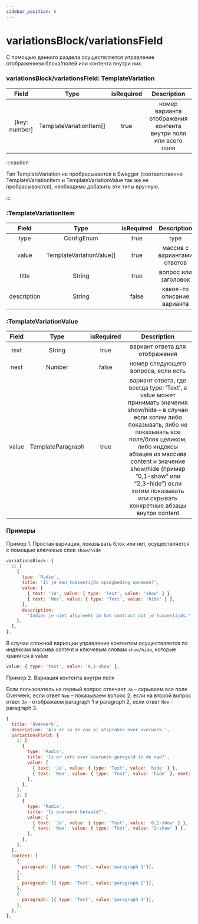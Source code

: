 ```yaml
---
sidebar_position: 6
---
```


# variationsBlock/variationsField

С помощью данного раздела осуществляется управление отображением блока/полей или контента внутри них.

### variationsBlock/variationsField: TemplateVariation

|     Field     |          Type           | isRequired |                          Description                           |
| :-----------: | :---------------------: | :--------: | :------------------------------------------------------------: |
| [key: number] | TemplateVariationItem[] |    true    | номер варианта отображения контента внутри поля или всего поля |

:::caution

Тип TemplateVariation не пробрасывается в Swagger (соответственно TemplateVariationItem и TemplateVariationValue так же не пробрасываются), необходимо добавить эти типы вручную.

:::

### :TemplateVariationItem

|    Field    |           Type           | isRequired |         Description         |
| :---------: | :----------------------: | :--------: | :-------------------------: |
|    type     |        ConfigEnum        |    true    |            type             |
|    value    | TemplateVariationValue[] |    true    | массив с вариантами ответов |
|    title    |          String          |    true    |    вопрос или заголовок     |
| description |          String          |   false    | какое-то описание варианта  |

### :TemplateVariationValue

| Field |       Type        | isRequired |                                                                                                                                                               Description                                                                                                                                                                |
| :---: | :---------------: | :--------: | :--------------------------------------------------------------------------------------------------------------------------------------------------------------------------------------------------------------------------------------------------------------------------------------------------------------------------------------: |
| text  |      String       |    true    |                                                                                                                                                      вариант ответа для отображения                                                                                                                                                      |
| next  |      Number       |   false    |                                                                                                                                                   номер следующего вопроса, если есть                                                                                                                                                    |
| value | TemplateParagraph |    true    | вариант ответа, где всегда type: ‘Text’, а value может принимать значения show/hide – в случаи если хотим либо показывать, либо не показывать все поле/блок целиком, либо индексы абзацев из массива content и значение show/hide (пример “0,1-show” или “2,3-hide”) если хотим показывать или скрывать конкретные абзацы внутри content |

### Примеры

Пример 1. Простая вариация, показывать блок или нет, осуществляется с помощью ключевых слов `show/hide`

```js
variationsBlock: {
  1: [
    {
      type: 'Radio',
      title: 'Il je een tussentijds opzegbeding opnemen?',
      value: [
        { text: 'Ja', value: { type: 'Text', value: 'show' } },
        { text: 'Nee', value: { type: 'Text', value: 'hide' } },
      ],
      description:
        'Indien je niet afspreekt in het contract dat je tussentijds.',
    },
  ],
},
```

В случаи сложной вариации управление контентом осуществляется по индексам массива content и ключевым словам `show/hide`, которые хранятся в value

```js
value: { type: 'text', value: '0,1-show' },
```

Пример 2. Вариация контента внутри поля

Если пользователь на первый вопрос отвечает `Ja` – скрываем все поле Overwerk, если ответ `Nee` – показываем вопрос 2, если на второй вопрос ответ `Ja` - отображаем paragraph 1 и paragraph 2, если ответ `Nee` - paragraph 3.

```js
{
  title: 'Overwerk',
  description: 'Als er in de cao al afspraken over overwerk.',
  variationsField: {
    1: [
      {
        type: 'Radio',
        title: 'Is er iets over overwerk geregeld in de cao?',
        value: [
          { text: 'Ja', value: { type: 'Text', value: 'hide' } },
          { text: 'Nee', value: { type: 'Text', value: 'hide' }, next: 2 },
        ],
      },
    ],
    2: [
      {
        type: 'Radio',
        title: 'Is overwerk betaald?',
        value: [
          { text: 'Ja', value: { type: 'Text', value: '0,1-show' } },
          { text: 'Nee', value: { type: 'Text', value: '2-show' } },
        ],
      },
    ],
  },
  content: [
    {
      paragraph: [{ type: 'Text', value:'paragraph 1'}],
    },
    {
      paragraph: [{ type: 'Text', value:'paragraph 2'}],
    },
    {
      paragraph: [{ type: 'Text', value:'paragraph 3'}],
    },
  ],
},
```
